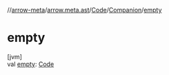 //[arrow-meta](../../../../index.md)/[arrow.meta.ast](../../index.md)/[Code](../index.md)/[Companion](index.md)/[empty](empty.md)

# empty

[jvm]\
val [empty](empty.md): [Code](../index.md)
